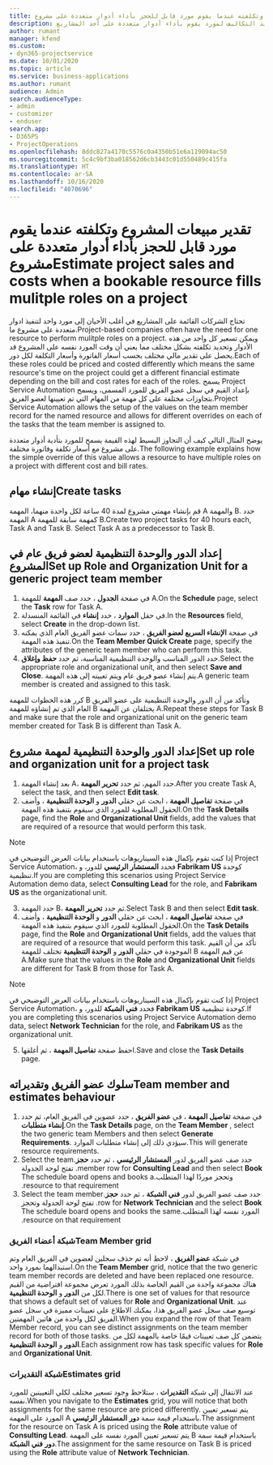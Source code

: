 ```yaml
---
title: تقدير مبيعات المشروع وتكلفته عندما يقوم مورد قابل للحجز بأداء أدوار متعددة على مشروع
description: يقدم هذا الموضوع معلومات حول كيفية استخدام أبعاد التسعير لدعم التسعير وتحديد التكاليف لمورد يقوم بأداء أدوار متعددة على أحد المشاريع.
author: rumant
manager: kfend
ms.custom:
- dyn365-projectservice
ms.date: 10/01/2020
ms.topic: article
ms.service: business-applications
ms.author: rumant
audience: Admin
search.audienceType:
- admin
- customizer
- enduser
search.app:
- D365PS
- ProjectOperations
ms.openlocfilehash: 8ddc827a4170c5576c0a4350b51e6a119094ac50
ms.sourcegitcommit: 5c4c9bf3ba018562d6cb3443c01d550489c415fa
ms.translationtype: HT
ms.contentlocale: ar-SA
ms.lasthandoff: 10/16/2020
ms.locfileid: "4070696"
---
```

# <a name="estimate-project-sales-and-costs-when-a-bookable-resource-fills-mulitple-roles-on-a-project"></a><span data-ttu-id="322e6-103">تقدير مبيعات المشروع وتكلفته عندما يقوم مورد قابل للحجز بأداء أدوار متعددة على مشروع</span><span class="sxs-lookup"><span data-stu-id="322e6-103">Estimate project sales and costs when a bookable resource fills mulitple roles on a project</span></span> 

<span data-ttu-id="322e6-104">تحتاج الشركات القائمة على المشاريع في أغلب الأحيان إلى مورد واحد لتنفيذ ادوار متعددة على مشروع ما.</span><span class="sxs-lookup"><span data-stu-id="322e6-104">Project-based companies often have the need for one resource to perform mulitple roles on a project.</span></span> <span data-ttu-id="322e6-105">ويمكن تسعير كل واحد من هذه الأدوار وتحديد تكلفته بشكل مختلف مما يعني أن وقت المورد نفسه على المشروع قد يحصل على تقدير مالي مختلف بحسب أسعار الفاتورة وأسعار التكلفة لكل دور.</span><span class="sxs-lookup"><span data-stu-id="322e6-105">Each of these roles could be priced and costed differently which means the same resource's time on the project could get a different financial estimate depending on the bill and cost rates for each of the roles.</span></span> <span data-ttu-id="322e6-106">يسمح Project Service Automation بإعداد القيم في سجل عضو الفريق للمورد المسمى، ويسمح بتجاوزات مختلفة على كل مهمة من المهام التي تم تعيينها لعضو الفريق.</span><span class="sxs-lookup"><span data-stu-id="322e6-106">Project Service Automation allows the setup of the values on the team member record for the named resource and allows for different overrides on each of the tasks that the team member is assigned to.</span></span>

<span data-ttu-id="322e6-107">يوضح المثال التالي كيف أن التجاوز البسيط لهذه القيمة يسمح للمورد بتأدية أدوار متعددة على مشروع مع أسعار تكلفة وفاتورة مختلفة.</span><span class="sxs-lookup"><span data-stu-id="322e6-107">The following example  explains how the simple override of this value allows a resource to have multiple roles on a project with different cost and bill rates.</span></span>

## <a name="create-tasks"></a><span data-ttu-id="322e6-108">إنشاء مهام</span><span class="sxs-lookup"><span data-stu-id="322e6-108">Create tasks</span></span>
<span data-ttu-id="322e6-109">قم بإنشاء مهمتي مشروع لمدة 40 ساعة لكل واحدة منهما، المهمة A والمهمة B. حدد المهمة A كمهمة سابقة للمهمة B.</span><span class="sxs-lookup"><span data-stu-id="322e6-109">Create two project tasks for 40 hours each, Task A and Task B. Select Task A as a predecessor to Task B.</span></span>

## <a name="set-up-role-and-organization-unit-for-a-generic-project-team-member"></a><span data-ttu-id="322e6-110">إعداد الدور والوحدة التنظيمية لعضو فريق عام في المشروع</span><span class="sxs-lookup"><span data-stu-id="322e6-110">Set up Role and Organization Unit for a generic project team member</span></span>

1. <span data-ttu-id="322e6-111">في صفحة **الجدول** ، حدد صف **المهمة** للمهمة A.</span><span class="sxs-lookup"><span data-stu-id="322e6-111">On the **Schedule** page, select the **Task** row for Task A.</span></span> 
2. <span data-ttu-id="322e6-112">في حقل **الموارد** ، حدد **إنشاء** في القائمة المنسدلة.</span><span class="sxs-lookup"><span data-stu-id="322e6-112">In the **Resources** field, select **Create** in the drop-down list.</span></span>
3. <span data-ttu-id="322e6-113">في صفحة **الإنشاء السريع لعضو الفريق** ، حدد سمات عضو الفريق العام الذي يمكنه تنفيذ هذه المهمة.</span><span class="sxs-lookup"><span data-stu-id="322e6-113">On the **Team Member Quick Create** page, specify the attributes of the generic team member who can perform this task.</span></span>
4. <span data-ttu-id="322e6-114">حدد الدور المناسب والوحدة التنظيمية المناسبة، ثم حدد **حفظ وإغلاق**.</span><span class="sxs-lookup"><span data-stu-id="322e6-114">Select the appropriate role and organizational unit, and then select **Save and Close**.</span></span> <span data-ttu-id="322e6-115">يتم إنشاء عضو فريق عام ويتم تعيينه إلى هذه المهمة.</span><span class="sxs-lookup"><span data-stu-id="322e6-115">A generic team member is created and assigned to this task.</span></span> 

<span data-ttu-id="322e6-116">كرر هذه الخطوات للمهمة B وتأكد من أن الدور والوحدة التنظيمية على عضو الفريق العام الذي تم إنشاؤه للمهمة B يختلفان عن المهمة A.</span><span class="sxs-lookup"><span data-stu-id="322e6-116">Repeat these steps for Task B and make sure that the role and organizational unit on the generic team member created for Task B is different than Task A.</span></span> 

## <a name="set-up-role-and-organization-unit-for-a-project-task"></a><span data-ttu-id="322e6-117">إعداد الدور والوحدة التنظيمية لمهمة مشروع</span><span class="sxs-lookup"><span data-stu-id="322e6-117">Set up role and organization unit for a project task</span></span>

1. <span data-ttu-id="322e6-118">بعد إنشاء المهمة A، حدد المهم، ثم حدد **تحرير المهمة**.</span><span class="sxs-lookup"><span data-stu-id="322e6-118">After you create Task A, select the task, and then select **Edit task**.</span></span>
2. <span data-ttu-id="322e6-119">في صفحة **تفاصيل المهمة** ، ابحث عن حقلي **الدور** و **الوحدة التنظيمية** ، وأضف الحقول المطلوبة للمورد الذي سيقوم بتنفيذ هذه المهمة.</span><span class="sxs-lookup"><span data-stu-id="322e6-119">On the **Task Details** page, find the **Role** and **Organizational Unit** fields, add the values that are required of a resource that would perform this task.</span></span> 

  > [!NOTE]
  > <span data-ttu-id="322e6-120">إذا كنت تقوم بإكمال هذه السيناريوهات باستخدام بيانات العرض التوضيحي في Project Service Automation، فحدد **المستشار الرئيسي** للدور، و **Fabrikam US** كوحدة تنظيمية.</span><span class="sxs-lookup"><span data-stu-id="322e6-120">If you are completing this scenarios using Project Service Automation demo data, select **Consulting Lead** for the role, and **Fabrikam US** as the organizational unit.</span></span>

3. <span data-ttu-id="322e6-121">حدد المهمة B، ثم حدد **تحرير المهمة**.</span><span class="sxs-lookup"><span data-stu-id="322e6-121">Select Task B and then select **Edit task**.</span></span>
4. <span data-ttu-id="322e6-122">في صفحة **تفاصيل المهمة** ، ابحث عن حقلي **الدور** و **الوحدة التنظيمية** ، وأضف الحقول المطلوبة للمورد الذي سيقوم بتنفيذ هذه المهمة.</span><span class="sxs-lookup"><span data-stu-id="322e6-122">On the **Task Details** page, find the **Role** and **Organizational Unit** fields, add the values that are required of a resource that would perform this task.</span></span> <span data-ttu-id="322e6-123">تأكد من أن القيم الموجودة في حقلي **الدور** و **الوحدة التنظيمية** تختلف للمهمة B عن قيم المهمة A.</span><span class="sxs-lookup"><span data-stu-id="322e6-123">Make sure that the values in the **Role** and **Organizational Unit** fields are different for Task B from those for Task A.</span></span> 

  > [!NOTE]
  > <span data-ttu-id="322e6-124">إذا كنت تقوم بإكمال هذه السيناريوهات باستخدام بيانات العرض التوضيحي في Project Service Automation، فحدد **فني الشبكة** للدور، و **Fabrikam US** كوحدة تنظيمية.</span><span class="sxs-lookup"><span data-stu-id="322e6-124">If you are completing this scenarios using Project Service Automation demo data, select **Network Technician** for the role, and **Fabrikam US** as the organizational unit.</span></span>

5. <span data-ttu-id="322e6-125">احفظ صفحة **تفاصيل المهمة** ، ثم أغلقها.</span><span class="sxs-lookup"><span data-stu-id="322e6-125">Save and close the **Task Details** page.</span></span> 

## <a name="team-member-and-estimates-behaviour"></a><span data-ttu-id="322e6-126">سلوك عضو الفريق وتقديراته</span><span class="sxs-lookup"><span data-stu-id="322e6-126">Team member and estimates behaviour</span></span> 

1. <span data-ttu-id="322e6-127">في صفحة **تفاصيل المهمة** ، في **عضو الفريق** ، حدد عضوين في الفريق العام، ثم حدد **إنشاء متطلبات**.</span><span class="sxs-lookup"><span data-stu-id="322e6-127">On the **Task Details** page, on the **Team Member** , select the two generic team Members and then select **Generate Requirements**.</span></span> <span data-ttu-id="322e6-128">سيؤدي ذلك إلى إنشاء متطلبات الموارد.</span><span class="sxs-lookup"><span data-stu-id="322e6-128">This will generate resource requirements.</span></span> 
2. <span data-ttu-id="322e6-129">حدد صف عضو الفريق لدور **المستشار الرئيسي‬‏‫** ، ثم حدد **حجز**.</span><span class="sxs-lookup"><span data-stu-id="322e6-129">Select the team member row for **Consulting Lead** and then select **Book**.</span></span> <span data-ttu-id="322e6-130">تفتح لوحة الجدولة وتحجز موردًا لهذا المتطلب.</span><span class="sxs-lookup"><span data-stu-id="322e6-130">The schedule board opens and books a resource to that requirement.</span></span>
3. <span data-ttu-id="322e6-131">حدد صف عضو الفريق لدور **فني الشبكة‬‏‫** ، ثم حدد **حجز**.</span><span class="sxs-lookup"><span data-stu-id="322e6-131">Select the team member row for **Network Technician** and the select **Book**.</span></span> <span data-ttu-id="322e6-132">تفتح لوحة الجدولة وتحجز المورد نفسه لهذا المتطلب.</span><span class="sxs-lookup"><span data-stu-id="322e6-132">The schedule board opens and books the same resource on that requirement.</span></span>

### <a name="team-member-grid"></a><span data-ttu-id="322e6-133">شبكة أعضاء الفريق</span><span class="sxs-lookup"><span data-stu-id="322e6-133">Team Member grid</span></span> 
<span data-ttu-id="322e6-134">في شبكة **عضو الفريق** ، لاحظ أنه تم حذف سجلين لعضوين في الفريق العام وتم استبدالهما بمورد واحد.</span><span class="sxs-lookup"><span data-stu-id="322e6-134">On the **Team Member** grid, notice that the two generic team member records are deleted and have been replaced one resource.</span></span> <span data-ttu-id="322e6-135">هناك مجموعة واحدة من القيم الخاصة بذلك المورد تعرض مجموعة افتراضية من القيم لكل من **الدور** و **الوحدة التنظيمية**.</span><span class="sxs-lookup"><span data-stu-id="322e6-135">There is one set of values for that resource that shows a default set of values for **Role** and **Organizational Unit**.</span></span>
<span data-ttu-id="322e6-136">عند توسيع صف سجل عضو الفريق هذا، يمكنك الاطلاع على تعيينات مميزة في سجل عضو الفريق لكل واحدة من هاتين المهمتين.</span><span class="sxs-lookup"><span data-stu-id="322e6-136">When you expand the row of that Team Member record, you can see distinct assignments on the team member record for both of those tasks.</span></span> <span data-ttu-id="322e6-137">يتضمن كل صف تعيينات قيمًا خاصة بالمهمة لكل من **الدور** و **الوحدة التنظيمية**.</span><span class="sxs-lookup"><span data-stu-id="322e6-137">Each assignment row has task specific values for **Role** and **Organizational Unit**.</span></span> 

### <a name="estimates-grid"></a><span data-ttu-id="322e6-138">شبكة التقديرات</span><span class="sxs-lookup"><span data-stu-id="322e6-138">Estimates grid</span></span> 
<span data-ttu-id="322e6-139">عند الانتقال إلى شبكة **التقديرات** ، ستلاحظ وجود تسعير مختلف لكلي التعيينين للمورد نفسه.</span><span class="sxs-lookup"><span data-stu-id="322e6-139">When you navigate to the **Estimates** grid, you will notice that both assignments for the same resource are priced differently.</span></span>
<span data-ttu-id="322e6-140">يتم تسعير تعيين المورد على المهمة A باستخدام قيمة سمة **دور** **المستشار الرئيسي**.</span><span class="sxs-lookup"><span data-stu-id="322e6-140">The assignment for the resource on Task A is priced using the **Role** attribute value of **Consulting Lead**.</span></span> <span data-ttu-id="322e6-141">يتم تسعير تعيين المورد نفسه على المهمة B باستخدام قيمة سمة **دور** **فني الشبكة**.</span><span class="sxs-lookup"><span data-stu-id="322e6-141">The assignment for the same resource on Task B is priced using the **Role** attribute value of **Network Technician**.</span></span>





